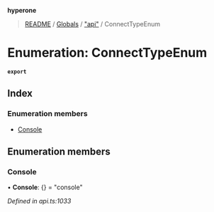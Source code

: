 **hyperone**

> [README](../README.md) / [Globals](../globals.md) / ["api"](../modules/_api_.md) / ConnectTypeEnum

# Enumeration: ConnectTypeEnum

**`export`** 

## Index

### Enumeration members

* [Console](_api_.connecttypeenum.md#console)

## Enumeration members

### Console

•  **Console**: {} = "console"

*Defined in api.ts:1033*
